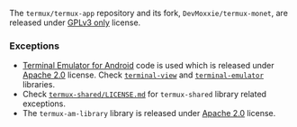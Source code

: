 The `termux/termux-app` repository and its fork, `DevMoxxie/termux-monet`, are released under [GPLv3 only](https://www.gnu.org/licenses/gpl-3.0.html) license.

### Exceptions

- [Terminal Emulator for Android](https://github.com/jackpal/Android-Terminal-Emulator) code is used which is released under [Apache 2.0](https://www.apache.org/licenses/LICENSE-2.0) license. Check [`terminal-view`](terminal-view) and [`terminal-emulator`](terminal-emulator) libraries.
- Check [`termux-shared/LICENSE.md`](termux-shared/LICENSE.md) for `termux-shared` library related exceptions.
- The `termux-am-library` library is released under [Apache 2.0](https://www.apache.org/licenses/LICENSE-2.0) license.
